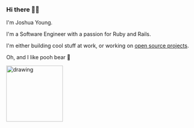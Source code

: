### Hi there 👋🏽

I'm Joshua Young.

I'm a Software Engineer with a passion for Ruby and Rails.

I'm either building cool stuff at work, or working on [open source projects](https://github.com/users/joshuay03/projects/1/views/1).

Oh, and I like pooh bear 🍯

<img src="https://github.com/joshuay03/joshuay03/assets/54629302/11b5c24b-b2ae-49e1-9f84-17f1df1d1e32)https://github.com/joshuay03/joshuay03/assets/54629302/11b5c24b-b2ae-49e1-9f84-17f1df1d1e32" alt="drawing" width="150"/>
